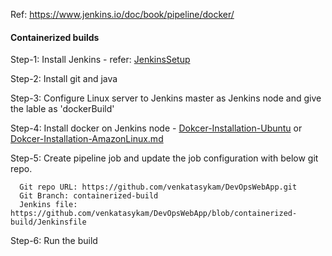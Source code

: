 
Ref: https://www.jenkins.io/doc/book/pipeline/docker/

#### Containerized builds

Step-1: Install Jenkins - refer: [JenkinsSetup](https://github.com/DevOpsOnlineTraining-2021/Jenkins/tree/master/JenkinsSetup)

Step-2: Install git and java

Step-3: Configure Linux server to Jenkins master as Jenkins node and give the lable as 'dockerBuild'

Step-4: Install docker on Jenkins node - [Dokcer-Installation-Ubuntu](https://github.com/DevOpsOnlineTraining-2021/Docker/blob/main/DockerEngine/1.1.Dokcer-Installation-Ubuntu.md) or [Dokcer-Installation-AmazonLinux.md](https://github.com/DevOpsOnlineTraining-2021/Docker/blob/main/DockerEngine/1.3.Dokcer-Installation-AmazonLinux.md)

Step-5: Create pipeline job and update the job configuration with below git repo.

      Git repo URL: https://github.com/venkatasykam/DevOpsWebApp.git
      Git Branch: containerized-build
      Jenkins file: https://github.com/venkatasykam/DevOpsWebApp/blob/containerized-build/Jenkinsfile

Step-6: Run the build

